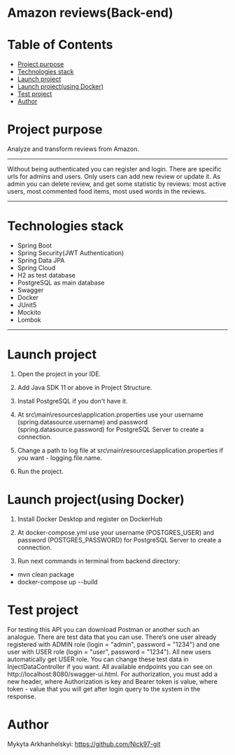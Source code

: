 # Amazon reviews(Back-end)
# Table of Contents
* [Project purpose](#purpose)
* [Technologies stack](#stack)
* [Launch project](#launch)
* [Launch project(using Docker)](#docker-launch)
* [Test project](#test)
* [Author](#author)

# <a name="purpose"></a>Project purpose
Analyze and transform reviews from Amazon.
<hr>
Without being authenticated you can register and login. There are specific urls for admins and users.
Only users can add new review or update it.
As admin you can delete review, and get some statistic by reviews: most active users, most commented food items, most used words in the reviews.
<hr>

# <a name="stack"></a>Technologies stack
* Spring Boot
* Spring Security(JWT Authentication)
* Spring Data JPA
* Spring Cloud
* H2 as test database
* PostgreSQL as main database
* Swagger
* Docker
* JUnit5
* Mockito 
* Lombok
<hr>

# <a name="launch"></a>Launch project

1. Open the project in your IDE.

2. Add Java SDK 11 or above in Project Structure.

3. Install PostgreSQL if you don't have it.

4. At src\main\resources\application.properties use your username (spring.datasource.username) 
and password (spring.datasource.password) for PostgreSQL Server to create a connection.

5. Change a path to log file at src\main\resources\application.properties if you want - logging.file.name.

6. Run the project.

# <a name = "docker-launch"></a>Launch project(using Docker)

1. Install Docker Desktop and register on DockerHub

2. At docker-compose.yml use your username (POSTGRES_USER) 
and password (POSTGRES_PASSWORD) for PostgreSQL Server to create a connection.

3. Run next commands in terminal from backend directory: 
* mvn clean package
* docker-compose up --build

# <a name = "test"></a>Test project
For testing this API you can download Postman or another such an analogue. There are test data that you can use.
There’s one user already registered with ADMIN role (login = "admin", password = "1234") and one user with USER role (login = "user", password = "1234"). All new users automatically get USER role. You can change these test data in InjectDataController if you want.
All available endpoints you can see on http://localhost:8080/swagger-ui.html. For authorization, you must add a new header, where Authorization is key and Bearer token is value, where token - value that you will get after login query to the system in the response.

# <a name="author"></a>Author

Mykyta Arkhanhelskyi: https://github.com/Nick97-git
